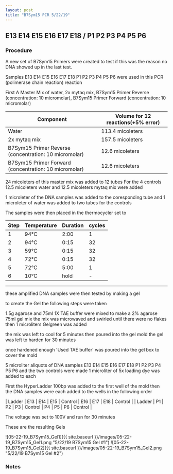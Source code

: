 ```yaml
---
layout: post
title: "B7Sym15 PCR 5/22/19"
---
```


##   E13 E14 E15 E16 E17 E18 / P1 P2 P3 P4 P5 P6 

### Procedure

A new set of B7Sym15 Primers were created to test if this was the reason no DNA showed up in the last test.

Samples E13 E14 E15 E16 E17 E18 P1 P2 P3 P4 P5 P6 were used in this PCR (polimerase chain reaction) reaction 

First A Master Mix of water, 2x mytaq mix, B7Sym15 Primer Reverse (concentration: 10 micromolar), B7Sym15 Primer Forward (concentration: 10 micromolar)


|Component| Volume for 12 reactions(+5% error)|
|---------|---------------------------|
|Water| 113.4 micoleters|
|2x mytaq mix| 157.5 micoleters|
|B7Sym15 Primer Reverse (concentration: 10 micromolar)| 12.6 micoleters|
|B7Sym15 Primer Forward (concentration: 10 micromolar)| 12.6 micoleters|

24 micoleters of this master mix was added to 12 tubes 
For the 4 controls 12.5 micoleters water and 12.5 micoleters mytaq mix were added

1 microleter of the DNA samples was added to the coresponding tube
and 1 microleter of water was added to two tubes for the controls

The samples were then placed in the thermocycler set to 


|Step|Temperature|Duration|cycles|
|----|-------|--------|-------|
|1|94°C|2:00|1|
|2|94°C|0:15|32|
|3|59°C|0:15|32|
|4|72°C|0:15|32|
|5|72°C|5:00|1|
|6|10°C|hold|-|

___________

these amplified DNA samples were then tested by making a gel

to create the Gel the following steps were taken 

1.5g agarose and 75ml 1X TAE buffer were mixed to make a 2% agarose 75ml gel mix 
the mix was microwaved and swirled until there were no flakes 
then 1 microliters Gelgreen was added

the mix was left to cool for 5 minutes then poured into the gel mold
the gel was left to harden for 30 minutes 

once hardened enough 'Used TAE buffer' was poured into the gel box to cover the mold

5 microliter aliquots of DNA samples E13 E14 E15 E16 E17 E18 P1 P2 P3 P4 P5 P6 and the two controls were made 
1 microliter of 5x loading dye was added to each

First the HyperLadder 100bp was added to the first well of the mold 
then the DNA samples were each added to the wells in the following order 

| Ladder | E13 | E14 | E15 | Control | E16 | E17 | E18 | Control |
| Ladder | P1 | P2 | P3 | Control | P4 | P5 | P6 | Control |

The voltage was set to 100V and run for 30 minutes


These are the resulting Gels

![05-22-19_B7Sym15_Gel1]({{ site.baseurl }}/images/05-22-19_B7Sym15_Gel1.png "5/22/19 B7Sym15 Gel #1")
![05-22-19_B7Sym15_Gel2]({{ site.baseurl }}/images/05-22-19_B7Sym15_Gel2.png "5/22/19 B7Sym15 Gel #2")

### Notes